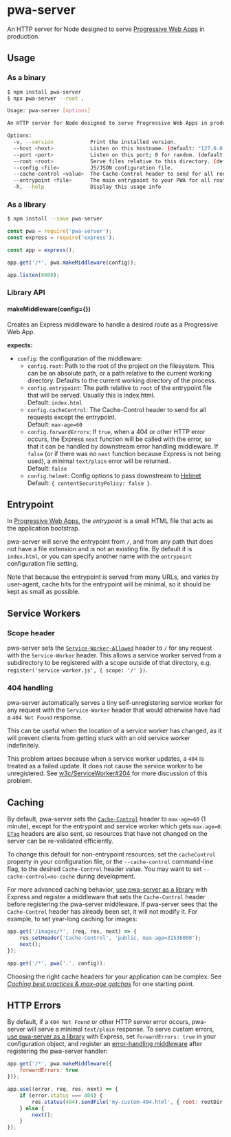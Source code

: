 # pwa-server

An HTTP server for Node designed to serve [Progressive Web Apps](https://web.dev/progressive-web-apps/) in production.

## Usage

### As a binary
```sh
$ npm install pwa-server
$ npx pwa-server --root .
```

```sh
Usage: pwa-server [options]

An HTTP server for Node designed to serve Progressive Web Apps in production

Options:
  -v, --version            Print the installed version.
  --host <host>            Listen on this hostname. (default: "127.0.0.1")
  --port <port>            Listen on this port; 0 for random. (default: 8080)
  --root <root>            Serve files relative to this directory. (default: ".")
  --config <file>          JS/JSON configuration file.
  --cache-control <value>  The Cache-Control header to send for all requests except the entrypoint. (default: "max-age=60")
  --entrypoint <file>      The main entrypoint to your PWA for all routes. (default: "index.html")
  -h, --help               Display this usage info
```

### As a library

```sh
$ npm install --save pwa-server
```

```js
const pwa = require('pwa-server');
const express = require('express');

const app = express();

app.get('/*', pwa.makeMiddleware(config));

app.listen(8080);
```

### Library API

#### makeMiddleware(config={})

Creates an Express middleware to handle a desired route as a Progressive Web App.

**expects:**

* `config`: the configuration of the middleware:
  * `config.root`: Path to the root of the project on the filesystem. This can be an absolute path, or a path relative to the current working directory. Defaults to the current working directory of the process.
  * `config.entrypoint`: The path relative to `root` of the entrypoint file that will be served. Usually this is index.html.<br>
  Default: `index.html`
  * `config.cacheControl`: The Cache-Control header to send for all requests except the entrypoint.<br>
  Default: `max-age=60`
  * `config.forwardErrors`: If `true`, when a 404 or other HTTP error occurs, the Express `next` function will be called with the error, so that it can be handled by downstream error handling middleware. If `false` (or if there was no `next` function because Express is not being used), a minimal `text/plain` error will be returned..<br>
  Default: `false`
  * `config.helmet`: Config options to pass downstream to [Helmet](https://helmetjs.github.io/#reference) <br>
  Default: `{
        contentSecurityPolicy: false
    }`.


## Entrypoint

In [Progressive Web Apps](https://web.dev/progressive-web-apps/), the *entrypoint* is a small HTML file that acts as the application bootstrap.

pwa-server will serve the entrypoint from `/`, and from any path that does not have a file extension and is not an existing file. By default it is `index.html`, or you can specify another name with the `entrypoint` configuration file setting.

Note that because the entrypoint is served from many URLs, and varies by user-agent, cache hits for the entrypoint will be minimal, so it should be kept as small as possible.

## Service Workers

### Scope header
pwa-server sets the [`Service-Worker-Allowed`](https://www.w3.org/TR/service-workers-1/#service-worker-allowed) header to `/` for any request with the `Service-Worker` header. This allows a service worker served from a subdirectory to be registered with a scope outside of that directory, e.g. `register('service-worker.js', { scope: '/' })`.

### 404 handling

pwa-server automatically serves a tiny self-unregistering service worker for any request with the `Service-Worker` header that would otherwise have had a `404 Not Found` response.

This can be useful when the location of a service worker has changed, as it will prevent clients from getting stuck with an old service worker indefinitely.

This problem arises because when a service worker updates, a `404` is treated as a failed update. It does not cause the service worker to be unregistered. See [w3c/ServiceWorker#204](https://github.com/w3c/ServiceWorker/issues/204) for more discussion of this problem.

## Caching

By default, pwa-server sets the [`Cache-Control`](https://developer.mozilla.org/en-US/docs/Web/HTTP/Headers/Cache-Control) header to `max-age=60` (1 minute), except for the entrypoint and service worker which gets `max-age=0`. [`ETag`](https://developer.mozilla.org/en-US/docs/Web/HTTP/Headers/ETag) headers are also sent, so resources that have not changed on the server can be re-validated efficiently.

To change this default for non-entrypoint resources, set the `cacheControl` property in your configuration file, or the `--cache-control` command-line flag, to the desired `Cache-Control` header value. You may want to set `--cache-control=no-cache` during development.

For more advanced caching behavior, [use pwa-server as a library](#as-a-library) with Express and register a middleware that sets the `Cache-Control` header before registering the pwa-server middleware. If pwa-server sees that the `Cache-Control` header has already been set, it will not modify it. For example, to set year-long caching for images:

```js
app.get('/images/*', (req, res, next) => {
    res.setHeader('Cache-Control', 'public, max-age=31536000');
    next();
});

app.get('/*', pwa('.', config));
```

Choosing the right cache headers for your application can be complex. See [*Caching best practices & max-age gotchas*](https://jakearchibald.com/2016/caching-best-practices/) for one starting point.

## HTTP Errors

By default, if a `404 Not Found` or other HTTP server error occurs, pwa-server will serve a minimal `text/plain` response. To serve custom errors, [use pwa-server as a library](#as-a-library) with Express, set `forwardErrors: true` in your configuration object, and register an [error-handling middleware](http://expressjs.com/en/guide/error-handling.html) after registering the pwa-server handler:

```js
app.get('/*', pwa.makeMiddleware({
    forwardErrors: true
}));

app.use((error, req, res, next) => {
    if (error.status === 404) {
        res.status(404).sendFile('my-custom-404.html', { root: rootDir });
    } else {
        next();
    }
});
```